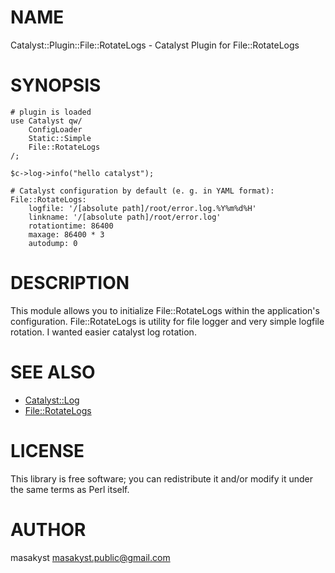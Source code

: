 # NAME

Catalyst::Plugin::File::RotateLogs - Catalyst Plugin for File::RotateLogs

# SYNOPSIS

    # plugin is loaded
    use Catalyst qw/ 
        ConfigLoader
        Static::Simple
        File::RotateLogs
    /;

    $c->log->info("hello catalyst"); 

    # Catalyst configuration by default (e. g. in YAML format):
    File::RotateLogs:
        logfile: '/[absolute path]/root/error.log.%Y%m%d%H' 
        linkname: '/[absolute path]/root/error.log'
        rotationtime: 86400
        maxage: 86400 * 3
        autodump: 0

# DESCRIPTION

This module allows you to initialize File::RotateLogs within the application's configuration. File::RotateLogs is utility for file logger and very simple logfile rotation. I wanted easier catalyst log rotation.

# SEE ALSO

- [Catalyst::Log](https://metacpan.org/pod/Catalyst::Log)
- [File::RotateLogs](https://metacpan.org/pod/File::RotateLogs)

# LICENSE

This library is free software; you can redistribute it and/or modify
it under the same terms as Perl itself.

# AUTHOR

masakyst <masakyst.public@gmail.com>
